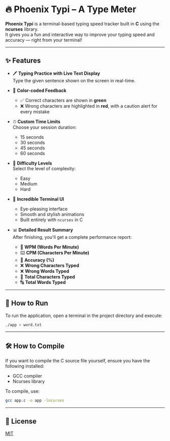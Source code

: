 # 🔥 Phoenix Typi – A Type Meter

**Phoenix Typi** is a terminal-based typing speed tracker built in **C** using the **ncurses** library.  
It gives you a fun and interactive way to improve your typing speed and accuracy — right from your terminal!

---

## ✨ Features

- 🖊️ **Typing Practice with Live Text Display**  
  Type the given sentence shown on the screen in real-time.

- 🎨 **Color-coded Feedback**  
  - ✅ Correct characters are shown in **green**  
  - ❌ Wrong characters are highlighted in **red**, with a caution alert for every mistake

- ⏱ **Custom Time Limits**  
  Choose your session duration:
  - 15 seconds
  - 30 seconds
  - 45 seconds
  - 60 seconds

- 🧠 **Difficulty Levels**  
  Select the level of complexity:
  - Easy  
  - Medium  
  - Hard  

- 💫 **Incredible Terminal UI**  
  - Eye-pleasing interface  
  - Smooth and stylish animations  
  - Built entirely with `ncurses` in C

- 📊 **Detailed Result Summary**  
  After finishing, you'll get a complete performance report:
  - 🚀 **WPM (Words Per Minute)**
  - ⌨️ **CPM (Characters Per Minute)**
  - 🎯 **Accuracy (%)**
  - ❌ **Wrong Characters Typed**
  - ❌ **Wrong Words Typed**
  - 🔢 **Total Characters Typed**
  - 🔠 **Total Words Typed**

---

## 🚀 How to Run

To run the application, open a terminal in the project directory and execute:

```bash
./app < word.txt
```

---

## 🛠️ How to Compile

If you want to compile the C source file yourself, ensure you have the following installed:
- GCC compiler
- Ncurses library

To compile, use:

```bash
gcc app.c -o app -lncurses
```

---

## 📄 License

[MIT](LICENSE)  
